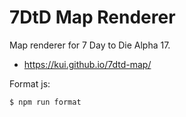 7DtD Map Renderer
======================

Map renderer for 7 Day to Die Alpha 17.

* https://kui.github.io/7dtd-map/

Format js:

```
$ npm run format
```
